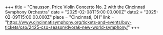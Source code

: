 +++
title = "Chausson, Price Violin Concerto No. 2 with the Cincinnati Symphony Orchestra"
date = "2025-02-08T15:00:00.000Z"
date2 = "2025-02-09T15:00:00.000Z"
place = "Cincinnati, OH"
link = "https://www.cincinnatisymphony.org/tickets-and-events/buy-tickets/cso/2425-cso-season/dvorak-new-world-symphony/"
+++

